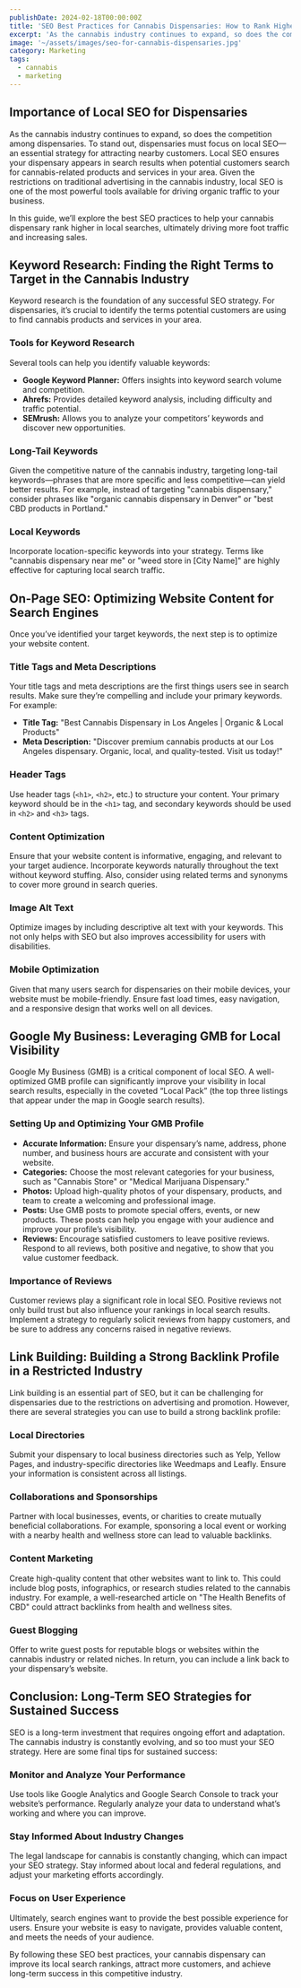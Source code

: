 ```yaml
---
publishDate: 2024-02-18T00:00:00Z
title: 'SEO Best Practices for Cannabis Dispensaries: How to Rank Higher Locally'
excerpt: 'As the cannabis industry continues to expand, so does the competition among dispensaries. To stand out, dispensaries must focus on local SEO—an essential strategy for attracting nearby customers.'
image: '~/assets/images/seo-for-cannabis-dispensaries.jpg'
category: Marketing
tags:
  - cannabis
  - marketing
---
```


## Importance of Local SEO for Dispensaries

As the cannabis industry continues to expand, so does the competition among dispensaries. To stand out, dispensaries must focus on local SEO—an essential strategy for attracting nearby customers. Local SEO ensures your dispensary appears in search results when potential customers search for cannabis-related products and services in your area. Given the restrictions on traditional advertising in the cannabis industry, local SEO is one of the most powerful tools available for driving organic traffic to your business.

In this guide, we’ll explore the best SEO practices to help your cannabis dispensary rank higher in local searches, ultimately driving more foot traffic and increasing sales.

## Keyword Research: Finding the Right Terms to Target in the Cannabis Industry

Keyword research is the foundation of any successful SEO strategy. For dispensaries, it’s crucial to identify the terms potential customers are using to find cannabis products and services in your area.

### Tools for Keyword Research

Several tools can help you identify valuable keywords:

- **Google Keyword Planner:** Offers insights into keyword search volume and competition.
- **Ahrefs:** Provides detailed keyword analysis, including difficulty and traffic potential.
- **SEMrush:** Allows you to analyze your competitors’ keywords and discover new opportunities.

### Long-Tail Keywords

Given the competitive nature of the cannabis industry, targeting long-tail keywords—phrases that are more specific and less competitive—can yield better results. For example, instead of targeting "cannabis dispensary," consider phrases like "organic cannabis dispensary in Denver" or "best CBD products in Portland."

### Local Keywords

Incorporate location-specific keywords into your strategy. Terms like "cannabis dispensary near me" or "weed store in [City Name]" are highly effective for capturing local search traffic.

## On-Page SEO: Optimizing Website Content for Search Engines

Once you’ve identified your target keywords, the next step is to optimize your website content.

### Title Tags and Meta Descriptions

Your title tags and meta descriptions are the first things users see in search results. Make sure they’re compelling and include your primary keywords. For example:

- **Title Tag:** "Best Cannabis Dispensary in Los Angeles | Organic & Local Products"
- **Meta Description:** "Discover premium cannabis products at our Los Angeles dispensary. Organic, local, and quality-tested. Visit us today!"

### Header Tags

Use header tags (`<h1>`, `<h2>`, etc.) to structure your content. Your primary keyword should be in the `<h1>` tag, and secondary keywords should be used in `<h2>` and `<h3>` tags.

### Content Optimization

Ensure that your website content is informative, engaging, and relevant to your target audience. Incorporate keywords naturally throughout the text without keyword stuffing. Also, consider using related terms and synonyms to cover more ground in search queries.

### Image Alt Text

Optimize images by including descriptive alt text with your keywords. This not only helps with SEO but also improves accessibility for users with disabilities.

### Mobile Optimization

Given that many users search for dispensaries on their mobile devices, your website must be mobile-friendly. Ensure fast load times, easy navigation, and a responsive design that works well on all devices.

## Google My Business: Leveraging GMB for Local Visibility

Google My Business (GMB) is a critical component of local SEO. A well-optimized GMB profile can significantly improve your visibility in local search results, especially in the coveted “Local Pack” (the top three listings that appear under the map in Google search results).

### Setting Up and Optimizing Your GMB Profile

- **Accurate Information:** Ensure your dispensary’s name, address, phone number, and business hours are accurate and consistent with your website.
- **Categories:** Choose the most relevant categories for your business, such as "Cannabis Store" or "Medical Marijuana Dispensary."
- **Photos:** Upload high-quality photos of your dispensary, products, and team to create a welcoming and professional image.
- **Posts:** Use GMB posts to promote special offers, events, or new products. These posts can help you engage with your audience and improve your profile’s visibility.
- **Reviews:** Encourage satisfied customers to leave positive reviews. Respond to all reviews, both positive and negative, to show that you value customer feedback.

### Importance of Reviews

Customer reviews play a significant role in local SEO. Positive reviews not only build trust but also influence your rankings in local search results. Implement a strategy to regularly solicit reviews from happy customers, and be sure to address any concerns raised in negative reviews.

## Link Building: Building a Strong Backlink Profile in a Restricted Industry

Link building is an essential part of SEO, but it can be challenging for dispensaries due to the restrictions on advertising and promotion. However, there are several strategies you can use to build a strong backlink profile:

### Local Directories

Submit your dispensary to local business directories such as Yelp, Yellow Pages, and industry-specific directories like Weedmaps and Leafly. Ensure your information is consistent across all listings.

### Collaborations and Sponsorships

Partner with local businesses, events, or charities to create mutually beneficial collaborations. For example, sponsoring a local event or working with a nearby health and wellness store can lead to valuable backlinks.

### Content Marketing

Create high-quality content that other websites want to link to. This could include blog posts, infographics, or research studies related to the cannabis industry. For example, a well-researched article on "The Health Benefits of CBD" could attract backlinks from health and wellness sites.

### Guest Blogging

Offer to write guest posts for reputable blogs or websites within the cannabis industry or related niches. In return, you can include a link back to your dispensary’s website.

## Conclusion: Long-Term SEO Strategies for Sustained Success

SEO is a long-term investment that requires ongoing effort and adaptation. The cannabis industry is constantly evolving, and so too must your SEO strategy. Here are some final tips for sustained success:

### Monitor and Analyze Your Performance

Use tools like Google Analytics and Google Search Console to track your website’s performance. Regularly analyze your data to understand what’s working and where you can improve.

### Stay Informed About Industry Changes

The legal landscape for cannabis is constantly changing, which can impact your SEO strategy. Stay informed about local and federal regulations, and adjust your marketing efforts accordingly.

### Focus on User Experience

Ultimately, search engines want to provide the best possible experience for users. Ensure your website is easy to navigate, provides valuable content, and meets the needs of your audience.

By following these SEO best practices, your cannabis dispensary can improve its local search rankings, attract more customers, and achieve long-term success in this competitive industry.
